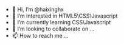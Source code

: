 - 👋 Hi, I’m @haixinghx
- 👀 I’m interested in HTML5\CSS\Javascript
- 🌱 I’m currently learning CSS\Javascript
- 💞️ I’m looking to collaborate on ...
- 📫 How to reach me ...

<!---
haixinghx/haixinghx is a ✨ special ✨ repository because its `README.md` (this file) appears on your GitHub profile.
You can click the Preview link to take a look at your changes.
--->

